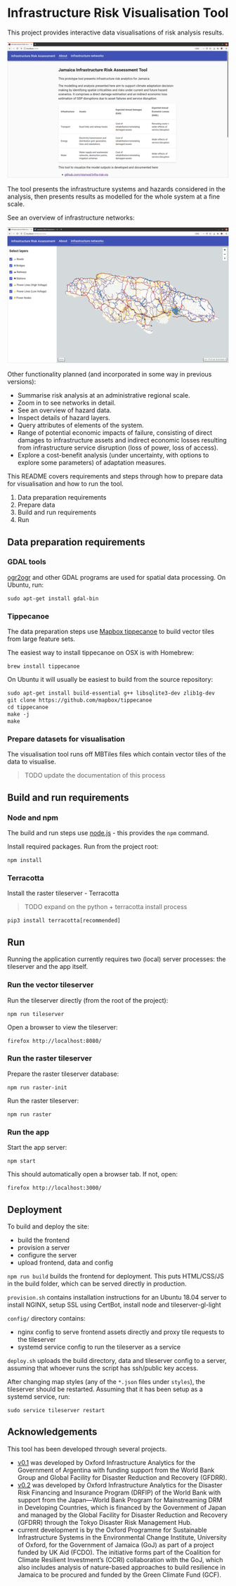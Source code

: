 # Infrastructure Risk Visualisation Tool

This project provides interactive data visualisations of risk analysis results.

![About](images/screenshot-about.png)

The tool presents the infrastructure systems and hazards considered in the
analysis, then presents results as modelled for the whole system at a fine
scale.

See an overview of infrastructure networks:

![Networks](images/screenshot-overview.png)

Other functionality planned (and incorporated in some way in previous versions):

- Summarise risk analysis at an administrative regional scale.
- Zoom in to see networks in detail.
- See an overview of hazard data.
- Inspect details of hazard layers.
- Query attributes of elements of the system.
- Range of potential economic impacts of failure, consisting of direct damages
  to infrastructure assets and indirect economic losses resulting from
  infrastructure service disruption (loss of power, loss of access).
- Explore a cost-benefit analysis (under uncertainty, with options to explore
  some parameters) of adaptation measures.

This README covers requirements and steps through how to prepare data for
visualisation and how to run the tool.

1. Data preparation requirements
2. Prepare data
3. Build and run requirements
4. Run

## Data preparation requirements

### GDAL tools

[ogr2ogr](https://www.gdal.org/ogr2ogr.html) and other GDAL programs are used for spatial data
processing. On Ubuntu, run:

    sudo apt-get install gdal-bin

### Tippecanoe

The data preparation steps use
[Mapbox tippecanoe](https://github.com/mapbox/tippecanoe) to build vector tiles
from large feature sets.

The easiest way to install tippecanoe on OSX is with Homebrew:

    brew install tippecanoe

On Ubuntu it will usually be easiest to build from the source repository:

    sudo apt-get install build-essential g++ libsqlite3-dev zlib1g-dev
    git clone https://github.com/mapbox/tippecanoe
    cd tippecanoe
    make -j
    make

### Prepare datasets for visualisation

The visualisation tool runs off MBTiles files which contain vector tiles of the
data to visualise.

> TODO update the documentation of this process

## Build and run requirements

### Node and npm

The build and run steps use [node.js](https://nodejs.org/) - this provides the
`npm` command.

Install required packages. Run from the project root:

    npm install

### Terracotta

Install the raster tileserver - Terracotta

> TODO expand on the python + terracotta install process

```
pip3 install terracotta[recommended]
```

## Run

Running the application currently requires two (local) server processes: the
tileserver and the app itself.

### Run the vector tileserver

Run the tileserver directly (from the root of the project):

    npm run tileserver

Open a browser to view the tileserver:

    firefox http://localhost:8080/

### Run the raster tileserver

Prepare the raster tileserver database:

```
npm run raster-init
```

Run the raster tileserver:

```
npm run raster
```

### Run the app

Start the app server:

    npm start

This should automatically open a browser tab. If not, open:

    firefox http://localhost:3000/

## Deployment

To build and deploy the site:

- build the frontend
- provision a server
- configure the server
- upload frontend, data and config

`npm run build` builds the frontend for deployment. This puts HTML/CSS/JS in the
build folder, which can be served directly in production.

`provision.sh` contains installation instructions for an Ubuntu 18.04 server to
install NGINX, setup SSL using CertBot, install node and tileserver-gl-light

`config/` directory contains:

- nginx config to serve frontend assets directly and proxy tile requests to the
  tileserver
- systemd service config to run the tileserver as a service

`deploy.sh` uploads the build directory, data and tileserver config to a server,
assuming that whoever runs the script has ssh/public key access.

After changing map styles (any of the `*.json` files under `styles`), the
tileserver should be restarted. Assuming that it has been setup as a systemd
service, run:

    sudo service tileserver restart

## Acknowledgements

This tool has been developed through several projects.

- [v0.1](https://github.com/oi-analytics/oi-risk-vis/releases/tag/v0.1-argentina)
  was developed by Oxford Infrastructure Analytics for the Government of
  Argentina with funding support from the World Bank Group and Global Facility
  for Disaster Reduction and Recovery (GFDRR).
- [v0.2](https://github.com/oi-analytics/oi-risk-vis/releases/tag/v0.2.0-seasia)
  was developed by Oxford Infrastructure Analytics for the Disaster Risk
  Financing and Insurance Program (DRFIP) of the World Bank with support from
  the Japan&mdash;World Bank Program for Mainstreaming DRM in Developing
  Countries, which is financed by the Government of Japan and managed by the
  Global Facility for Disaster Reduction and Recovery (GFDRR) through the Tokyo
  Disaster Risk Management Hub.
- current development is by the Oxford Programme for Sustainable Infrastructure
  Systems in the Environmental Change Institute, University of Oxford, for the
  Government of Jamaica (GoJ) as part of a project funded by UK Aid (FCDO). The
  initiative forms part of the Coalition for Climate Resilient Investment’s
  (CCRI) collaboration with the GoJ, which also includes analysis of
  nature-based approaches to build resilience in Jamaica to be procured and
  funded by the Green Climate Fund (GCF).
